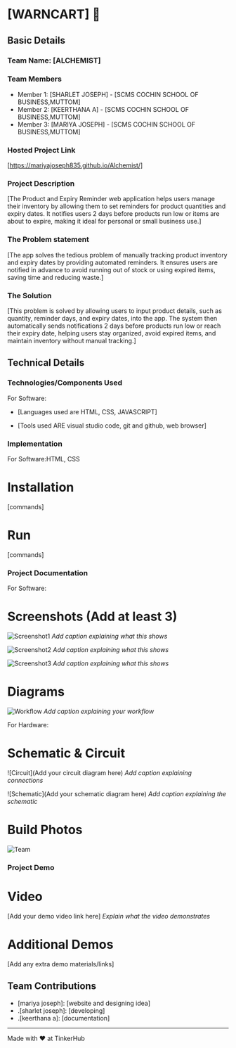 # [WARNCART] 🎯


## Basic Details
### Team Name: [ALCHEMIST]


### Team Members
- Member 1: [SHARLET JOSEPH] - [SCMS COCHIN SCHOOL OF BUSINESS,MUTTOM]
- Member 2: [KEERTHANA A] - [SCMS COCHIN SCHOOL OF BUSINESS,MUTTOM]
- Member 3: [MARIYA JOSEPH] - [SCMS COCHIN SCHOOL OF BUSINESS,MUTTOM]

### Hosted Project Link
[https://mariyajoseph835.github.io/Alchemist/]

### Project Description
[The Product and Expiry Reminder web application helps users manage their inventory by allowing them to set reminders for product quantities and expiry dates. It notifies users 2 days before products run low or items are about to expire, making it ideal for personal or small business use.]

### The Problem statement
[The app solves the tedious problem of manually tracking product inventory and expiry dates by providing automated reminders. It ensures users are notified in advance to avoid running out of stock or using expired items, saving time and reducing waste.]

### The Solution
[This problem is solved by allowing users to input product details, such as quantity, reminder days, and expiry dates, into the app. The system then automatically sends notifications 2 days before products run low or reach their expiry date, helping users stay organized, avoid expired items, and maintain inventory without manual tracking.]

## Technical Details
### Technologies/Components Used
For Software:
- [Languages used are HTML, CSS, JAVASCRIPT]

- [Tools used ARE  visual studio code, git and github, web browser]


### Implementation
For Software:HTML, CSS
# Installation
[commands]

# Run
[commands]

### Project Documentation
For Software:

# Screenshots (Add at least 3)
![Screenshot1](1.jpg)
*Add caption explaining what this shows*

![Screenshot2](2.jpg)
*Add caption explaining what this shows*

![Screenshot3](3.jpg)
*Add caption explaining what this shows*

# Diagrams
![Workflow](flowchart.jpg)
*Add caption explaining your workflow*

For Hardware:

# Schematic & Circuit
![Circuit](Add your circuit diagram here)
*Add caption explaining connections*

![Schematic](Add your schematic diagram here)
*Add caption explaining the schematic*

# Build Photos
![Team](ussss.jpg)



### Project Demo
# Video
[Add your demo video link here]
*Explain what the video demonstrates*

# Additional Demos
[Add any extra demo materials/links]

## Team Contributions
- [mariya joseph]: [website and designing idea]
- .[sharlet joseph]: [developing]
- .[keerthana a]: [documentation]

---
Made with ❤️ at TinkerHub
